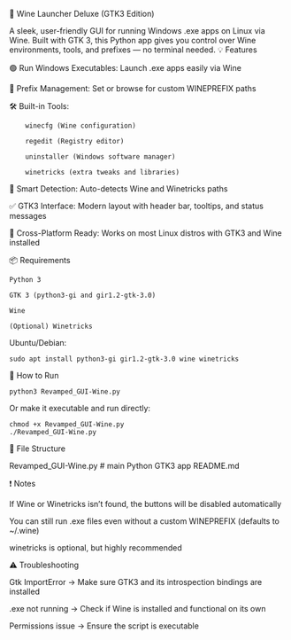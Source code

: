 🍷 Wine Launcher Deluxe (GTK3 Edition)

A sleek, user-friendly GUI for running Windows .exe apps on Linux via Wine. Built with GTK 3, this Python app gives you control over Wine environments, tools, and prefixes — no terminal needed.
💡 Features

🟢 Run Windows Executables: Launch .exe apps easily via Wine

📁 Prefix Management: Set or browse for custom WINEPREFIX paths

🛠️ Built-in Tools:

        winecfg (Wine configuration)

        regedit (Registry editor)

        uninstaller (Windows software manager)

        winetricks (extra tweaks and libraries)

🧠 Smart Detection: Auto-detects Wine and Winetricks paths

✅ GTK3 Interface: Modern layout with header bar, tooltips, and status messages

🔄 Cross-Platform Ready: Works on most Linux distros with GTK3 and Wine installed

📦 Requirements

    Python 3

    GTK 3 (python3-gi and gir1.2-gtk-3.0)

    Wine

    (Optional) Winetricks

Ubuntu/Debian:

    sudo apt install python3-gi gir1.2-gtk-3.0 wine winetricks

🚀 How to Run

    python3 Revamped_GUI-Wine.py

Or make it executable and run directly:

    chmod +x Revamped_GUI-Wine.py
    ./Revamped_GUI-Wine.py

🧩 File Structure

Revamped_GUI-Wine.py   # main Python GTK3 app
README.md              

❗ Notes

If Wine or Winetricks isn’t found, the buttons will be disabled automatically

You can still run .exe files even without a custom WINEPREFIX (defaults to ~/.wine)

winetricks is optional, but highly recommended

⚠️ Troubleshooting

Gtk ImportError → Make sure GTK3 and its introspection bindings are installed

.exe not running → Check if Wine is installed and functional on its own

Permissions issue → Ensure the script is executable

